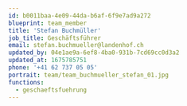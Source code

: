 ```yaml
---
id: b0011baa-4e09-44da-b6af-6f9e7ad9a272
blueprint: team_member
title: 'Stefan Buchmüller'
job_title: Geschäftsführer
email: stefan.buchmueller@landenhof.ch
updated_by: 04e1ae9a-6ef8-4ba0-931b-7cd69cc0d3a2
updated_at: 1675785751
phone: '+41 62 737 05 05'
portrait: team/team_buchmueller_stefan_01.jpg
functions:
  - geschaeftsfuehrung
---
```

